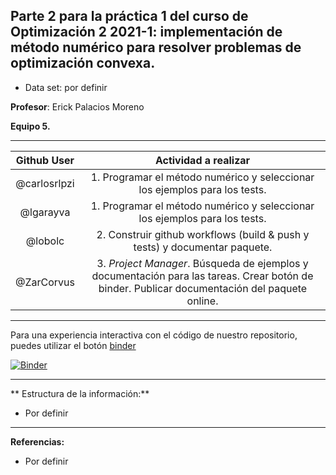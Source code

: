 ## Parte 2 para la práctica 1 del curso de Optimización 2 2021-1: implementación de método numérico para resolver problemas de optimización convexa.

* Data set: por definir

**Profesor**: Erick Palacios Moreno

**Equipo 5.**
______

| Github User  | Actividad a realizar                                                       |
|:------------:|:--------------------------------------------------------------------------:|
| @carlosrlpzi | 1. Programar el método numérico y seleccionar los ejemplos para los tests. |
| @lgarayva    | 1. Programar el método numérico y seleccionar los ejemplos para los tests. |
| @lobolc      | 2. Construir github workflows (build & push y tests) y documentar paquete. |
| @ZarCorvus   | 3. _Project Manager_. Búsqueda de ejemplos y documentación para las tareas. Crear botón de binder. Publicar documentación del paquete online. |

______

Para una experiencia interactiva con el código de nuestro repositorio, puedes utilizar el botón [binder](https://mybinder.org/)

[![Binder](https://mybinder.org/badge_logo.svg)](https://mybinder.org/v2/gh/optimizacion-2-2021-1-gh-classroom/practica-1-segunda-parte-jlrzarcor.git/main)

______

** Estructura de la información:**
* Por definir

______
**Referencias:**

* Por definir
